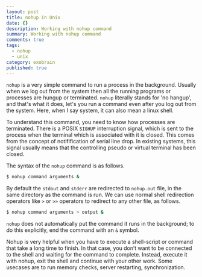```yaml
---
layout: post
title: nohup in Unix
date: {}
description: Working with nohup command
summary: Working with nohup command
comments: true
tags:
  - nohup
  - unix
category: exobrain
published: true
---
```


`nohup` is a very simple command to run a process in the background. Usually when we log out from the system then all the running programs or processes are hungup or terminated. `nohup` literally stands for 'no hangup', and that's what it does, let's you run a command even after you log out from the system. Here, when I say system, it can also mean a linux shell. 

To understand this command, you need to know how processes are terminated. There is a POSIX `SIGHUP` interruption signal, which is sent to the process when the terminal which is associated with it is closed. This comes from the concept of notifification of serial line drop. In existing systems, this signal usually means that the controlling pseudo or virtual terminal has been closed.

The syntax of the `nohup` command is as follows.
```bash
$ nohup command arguments &
```

By default the `stdout` and `stderr` are redirected to `nohup.out` file, in the same directory as the command is run. We can use normal shell redirection operators like `>` or `>>` operators to redirect to any other file, as follows.
```bash
$ nohup command arguments > output &
```

`nohup` does not automatically put the command it runs in the background; to do this explicitly, end the command with an `&` symbol.

Nohup is very helpful when you have to execute a shell-script or command that take a long time to finish. In that case, you don’t want to be connected to the shell and waiting for the command to complete. Instead, execute it with nohup, exit the shell and continue with your other work. Some usecases are to run memory checks, server restarting, synchronization.

